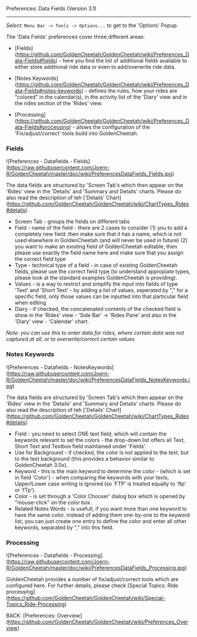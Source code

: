 Preferences: Data Fields (Version 3.1)
***

_Select:_ `Menu Bar -> Tools -> Options...` to get to the 'Options' Popup.

The 'Data Fields' preferences cover three different areas:

* [Fields] (https://github.com/GoldenCheetah/GoldenCheetah/wiki/Preferences_Data-Fields#fields) - here you find the list of additional fields available to either store additional ride data or even to add/overwrite ride data.

* [Notes Keywords] (https://github.com/GoldenCheetah/GoldenCheetah/wiki/Preferences_Data-Fields#notes-keywords) - defines the rules, how your rides are "colored" in the calendar(s), in the activity list of the 'Diary' view and in the rides section of the 'Rides' view.

* [Processing] (https://github.com/GoldenCheetah/GoldenCheetah/wiki/Preferences_Data-Fields#processing) - allows the configuration of the 'Fix/adjust/correct' tools build into GoldenCheetah.

### Fields

![Preferences - Datafields - Fields] (https://raw.githubusercontent.com/Joern-R/GoldenCheetah/master/doc/wiki/PreferencesDataFields_Fields.jpg)

The data fields are structured by 'Screen Tab's which then appear on the 'Rides' view in the 'Details' and 'Summary and Details' charts. Please do also read the description of teh ['Details' Chart] (https://github.com/GoldenCheetah/GoldenCheetah/wiki/ChartTypes_Rides#details).

* Screen Tab - groups the fields on different tabs 
* Field - name of the field - there are 2 cases to consider (1) you to add a completely new field: then make sure that it has a name, which is not used elsewhere in GoldenCheetah (and will never be used in future) (2) you want to make an existing field of GoldenCheetah editable, then please use exactly the field name here and make sure that you assign the correct field type
* Type - technical type of a field - in case of existing GoldenCheetah fields, please use the correct field type (to understand appropiate types, please look at the standard examples GoldenCheetah is providing).
* Values - is a way to restrict and simplify the input into fields of type 'Text' and 'Short Text' - by adding a list of values, seperated by "," for a specific field, only those values can be inputted into that particular field when editing 
* Diary - if checked, the concatenated contents of the checked field is show in the 'Rides' view - 'Side Bar' -> 'Rides Pane' and also in the 'Diary' view - 'Calendar' chart.

_Note: you can use this to enter data for rides, where certain data was not captured at all, or to overwrite/correct certain values_

### Notes Keywords

![Preferences - Datafields - NotesKeywords] (https://raw.githubusercontent.com/Joern-R/GoldenCheetah/master/doc/wiki/PreferencesDataFields_NotesKeywords.jpg)

The data fields are structured by 'Screen Tab's which then appear on the 'Rides' view in the 'Details' and 'Summary and Details' charts. Please do also read the description of teh ['Details' Chart] (https://github.com/GoldenCheetah/GoldenCheetah/wiki/ChartTypes_Rides#details).

* Field - you need to select ONE text field, which will contain the keywords relevant to set the colors - the drop-down list offers all Text, Short Text and Textbox field maintained under 'Fields'.
* Use for Background - if checked, the color is not applied to the text, but to the text background (this provides a behavior similar to GoldenCheetah 3.0x).
* Keyword - this is the main keyword to determine the color - (which is set in field 'Color') - when comparing the keywords with your texts, Upper/Lower case writing is ignored (so 'FTP' is treated equally to 'ftp' or 'fTp').
* Color - is set through a 'Color Chooser' dialog box which is opened by "mouse-click" on the color box.
* Related Notes Words - is usefull, if you want more than one keyword to have the same color, instead of adding them one-by-one to the keyword list, you can just create one entry to define the color and enter all other keywords, separated by "," into this field.

### Processing

![Preferences - Datafields - Processing] (https://raw.githubusercontent.com/Joern-R/GoldenCheetah/master/doc/wiki/PreferencesDataFields_Processing.jpg)

GoldenCheetah provides a number of fix/adjust/correct tools which are configured here. For further details, please check [Special Topics: Ride processing] (https://github.com/GoldenCheetah/GoldenCheetah/wiki/Special-Topics_Ride-Processing)

BACK: [Preferences: Overview] (https://github.com/GoldenCheetah/GoldenCheetah/wiki/Preferences_Overview)

